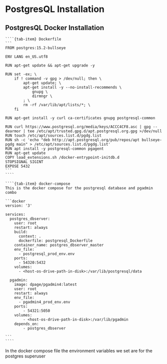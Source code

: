 # PostgresQL Installation

## PostgresQL Docker Installation

`````{tab-set}
````{tab-item} Dockerfile
```
FROM postgres:15.2-bullseye

ENV LANG en_US.utf8

RUN apt-get update && apt-get upgrade -y

RUN set -ex; \
	if ! command -v gpg > /dev/null; then \
		apt-get update; \
		apt-get install -y --no-install-recommends \
			gnupg \
			dirmngr \
		; \
		rm -rf /var/lib/apt/lists/*; \
	fi

RUN apt-get install -y curl ca-certificates gnupg postgresql-common

RUN curl https://www.postgresql.org/media/keys/ACCC4CF8.asc | gpg --dearmor | tee /etc/apt/trusted.gpg.d/apt.postgresql.org.gpg >/dev/null
RUN touch /etc/apt/sources.list.d/pgdg.list
RUN sh -c 'echo "deb http://apt.postgresql.org/pub/repos/apt bullseye-pgdg main" > /etc/apt/sources.list.d/pgdg.list'
RUN apt install -y postgresql-common pgagent
RUN apt-get update 
COPY load_extensions.sh /docker-entrypoint-initdb.d
STOPSIGNAL SIGINT
EXPOSE 5432
```
````

````{tab-item} docker-compose
This is the docker compose for the postgresql database and pgadmin combo

```docker
version: '3'

services:
  postgres_dbserver:
    user: root
    restart: always
    build: 
      context: .
      dockerfile: postgresql_Dockerfile
    container_name: postgres_dbserver_master
    env_file:
      - postgresql_prod_env.env
    ports:
      - 54320:5432
    volumes:
      - <host-os-drive-path-in-disk>:/var/lib/postgresql/data

  pgadmin:
    image: dpage/pgadmin4:latest
    user: root
    restart: always
    env_file:
      - pgadmin4_prod_env.env
    ports:
        - 54321:5050
    volumes:
        - <host-os-drive-path-in-disk>:/var/lib/pgadmin
    depends_on:
        - postgres_dbserver

```
````
`````

In the docker compose file the environment variables we set are for the postgres superuser
